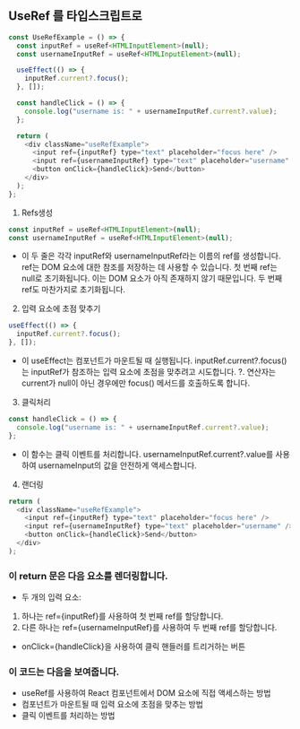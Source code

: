 ## UseRef 를 타입스크립트로 
```js
const UseRefExample = () => {
  const inputRef = useRef<HTMLInputElement>(null);
  const usernameInputRef = useRef<HTMLInputElement>(null);

  useEffect(() => {
    inputRef.current?.focus();
  }, []);

  const handleClick = () => {
    console.log("username is: " + usernameInputRef.current?.value);
  };

  return (
    <div className="useRefExample">
      <input ref={inputRef} type="text" placeholder="focus here" />
      <input ref={usernameInputRef} type="text" placeholder="username" />
      <button onClick={handleClick}>Send</button>
    </div>
  );
};

```
1. Refs생성
```js
const inputRef = useRef<HTMLInputElement>(null);
const usernameInputRef = useRef<HTMLInputElement>(null);
```
- 이 두 줄은 각각 inputRef와 usernameInputRef라는 이름의 ref를 생성합니다. ref는 DOM 요소에 대한 참조를 저장하는 데 사용할 수 있습니다. 첫 번째 ref는 null로 초기화됩니다. 이는 DOM 요소가 아직 존재하지 않기 때문입니다. 두 번째 ref도 마찬가지로 초기화됩니다.

2. 입력 요소에 초점 맞추기

```js
useEffect(() => {
  inputRef.current?.focus();
}, []);
```
- 이 useEffect는 컴포넌트가 마운트될 때 실행됩니다. inputRef.current?.focus()는 inputRef가 참조하는 입력 요소에 초점을 맞추려고 시도합니다. ?. 연산자는 current가 null이 아닌 경우에만 focus() 메서드를 호출하도록 합니다.

3. 클릭처리

```js
const handleClick = () => {
  console.log("username is: " + usernameInputRef.current?.value);
};
```
- 이 함수는 클릭 이벤트를 처리합니다. usernameInputRef.current?.value를 사용하여 usernameInput의 값을 안전하게 액세스합니다.

4. 랜더링

```js
return (
  <div className="useRefExample">
    <input ref={inputRef} type="text" placeholder="focus here" />
    <input ref={usernameInputRef} type="text" placeholder="username" />
    <button onClick={handleClick}>Send</button>
  </div>
);

```
### 이 return 문은 다음 요소를 렌더링합니다.

- 두 개의 입력 요소:
1)  하나는 ref={inputRef}를 사용하여 첫 번째 ref를 할당합니다.
2) 다른 하나는 ref={usernameInputRef}를 사용하여 두 번째 ref를 할당합니다.
- onClick={handleClick}을 사용하여 클릭 핸들러를 트리거하는 버튼

### 이 코드는 다음을 보여줍니다.

- useRef를 사용하여 React 컴포넌트에서 DOM 요소에 직접 액세스하는 방법
- 컴포넌트가 마운트될 때 입력 요소에 초점을 맞추는 방법
- 클릭 이벤트를 처리하는 방법